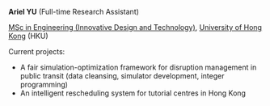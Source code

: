 **Ariel YU** (Full-time Research Assistant)

[MSc in Engineering (Innovative Design and Technology)](https://admissions.hku.hk/tpg/programme/master-science-engineering-innovative-design-and-technology), [University of Hong Kong](https://www.hku.hk) (HKU)

Current projects:
- A fair simulation-optimization framework for disruption management in public transit (data cleansing, simulator development, integer programming)
- An intelligent rescheduling system for tutorial centres in Hong Kong